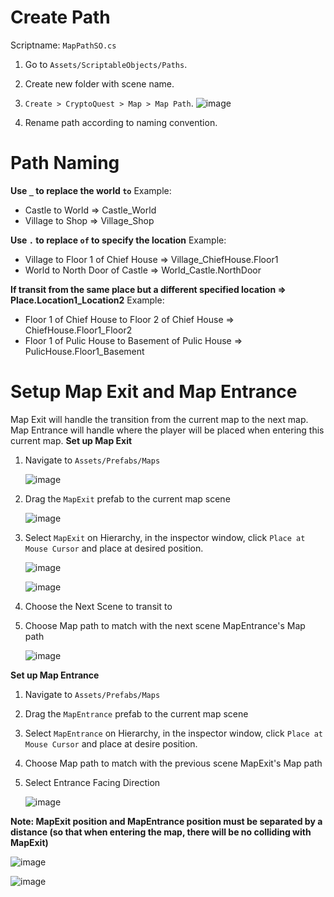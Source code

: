 # Create Path

Scriptname: `MapPathSO.cs`

1. Go to `Assets/ScriptableObjects/Paths`.
2. Create new folder with scene name.
3. `Create > CryptoQuest > Map > Map Path`.
     ![image](https://github.com/indigames/CryptoQuestClient/assets/102936052/aca7cea2-3d1e-484e-a1f9-d4b6ea648107)

4. Rename path according to naming convention.

# Path Naming

**Use `_` to replace the world `to`**
Example:

- Castle to World => Castle_World
- Village to Shop => Village_Shop

**Use `.` to replace `of` to specify the location**
Example:

- Village to Floor 1 of Chief House => Village_ChiefHouse.Floor1
- World to North Door of Castle => World_Castle.NorthDoor

**If transit from the same place but a different specified location => Place.Location1_Location2**
Example:

- Floor 1 of Chief House to Floor 2 of Chief House => ChiefHouse.Floor1_Floor2
- Floor 1 of Pulic House to Basement of Pulic House => PulicHouse.Floor1_Basement

# Setup Map Exit and Map Entrance

Map Exit will handle the transition from the current map to the next map.
Map Entrance will handle where the player will be placed when entering this current map.
**Set up Map Exit**

1. Navigate to `Assets/Prefabs/Maps`
   
   ![image](https://github.com/indigames/CryptoQuestClient/assets/102936052/b5638a1c-52cc-470d-b81a-b041c1722a92)

2. Drag the `MapExit` prefab to the current map scene

   ![image](https://github.com/indigames/CryptoQuestClient/assets/102936052/01acdb53-9e81-4d4d-b4cd-90ffe4cd0de0)


3. Select `MapExit` on Hierarchy, in the inspector window, click `Place at Mouse Cursor` and place at desired position.

   ![image](https://github.com/indigames/CryptoQuestClient/assets/102936052/b873c1c0-96be-415e-8238-80de9828c4ff)


   ![image](https://github.com/indigames/CryptoQuestClient/assets/102936052/0f67da97-67b6-48f9-9ab9-3c3cb333b3d6)

4. Choose the Next Scene to transit to
5. Choose Map path to match with the next scene MapEntrance's Map path

   ![image](https://github.com/indigames/CryptoQuestClient/assets/102936052/d70f3c22-42b2-4823-b8a7-77c9c059dd8a)



**Set up Map Entrance**

1. Navigate to `Assets/Prefabs/Maps`
2. Drag the `MapEntrance` prefab to the current map scene
3. Select `MapEntrance` on Hierarchy, in the inspector window, click `Place at Mouse Cursor` and place at desire position.
4. Choose Map path to match with the previous scene MapExit's Map path
5. Select Entrance Facing Direction

   ![image](https://github.com/indigames/CryptoQuestClient/assets/102936052/4a635bfb-465e-4714-817a-9aac01f51c0b)



**Note:
MapExit position and MapEntrance position must be separated by a distance (so that when entering the map, there will be no colliding with MapExit)**

   ![image](https://github.com/indigames/CryptoQuestClient/assets/102936052/6f94a2eb-41ef-4815-9c87-56902ceabff8)

   ![image](https://github.com/indigames/CryptoQuestClient/assets/102936052/1bf9b111-2c35-42d7-91b9-0a7663971f35)




